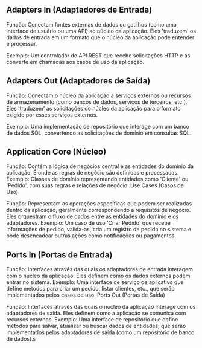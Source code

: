 
## Adapters In (Adaptadores de Entrada)

Função: Conectam fontes externas de dados ou gatilhos (como uma interface de usuário ou uma API) ao núcleo da aplicação. Eles 'traduzem' os dados de entrada em um formato que o núcleo da aplicação pode entender e processar.

Exemplo: Um controlador de API REST que recebe solicitações HTTP e as converte em chamadas aos casos de uso da aplicação.

## Adapters Out (Adaptadores de Saída)

Função: Conectam o núcleo da aplicação a serviços externos ou recursos de armazenamento (como bancos de dados, serviços de terceiros, etc.). Eles 'traduzem' as solicitações do núcleo da aplicação para o formato exigido por esses serviços externos.

Exemplo: Uma implementação de repositório que interage com um banco de dados SQL, convertendo as solicitações de domínio em consultas SQL.

## Application Core (Núcleo)

Função: Contém a lógica de negócios central e as entidades do domínio da aplicação. É onde as regras de negócio são definidas e processadas.
Exemplo: Classes de domínio representando entidades como 'Cliente' ou 'Pedido', com suas regras e relações de negócio.
Use Cases (Casos de Uso)


Função: Representam as operações específicas que podem ser realizadas dentro da aplicação, geralmente correspondendo a requisitos de negócio. Eles orquestram o fluxo de dados entre as entidades do domínio e os adaptadores.
Exemplo: Um caso de uso 'Criar Pedido' que recebe informações de pedido, valida-as, cria um registro de pedido no sistema e pode desencadear outras ações como notificações ou pagamentos.

## Ports In (Portas de Entrada)

Função: Interfaces através das quais os adaptadores de entrada interagem com o núcleo da aplicação. Eles definem como os dados externos podem entrar no sistema.
Exemplo: Uma interface de serviço de aplicativo que define métodos para criar um pedido, listar clientes, etc., que serão implementados pelos casos de uso.
Ports Out (Portas de Saída)

Função: Interfaces através das quais o núcleo da aplicação interage com os adaptadores de saída. Eles definem como a aplicação se comunica com recursos externos.
Exemplo: Uma interface de repositório que define métodos para salvar, atualizar ou buscar dados de entidades, que serão implementados pelos adaptadores de saída (como um repositório de banco de dados).s